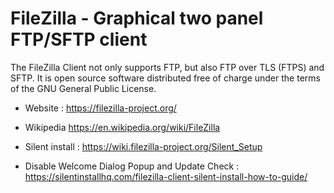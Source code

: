 # FileZilla - Graphical two panel FTP/SFTP client

The FileZilla Client not only supports FTP, but also FTP over TLS (FTPS) and SFTP.
It is open source software distributed free of charge under the terms of the GNU General Public License.

* Website : https://filezilla-project.org/
* Wikipedia https://en.wikipedia.org/wiki/FileZilla

* Silent install : https://wiki.filezilla-project.org/Silent_Setup
* Disable Welcome Dialog Popup and Update Check : https://silentinstallhq.com/filezilla-client-silent-install-how-to-guide/
